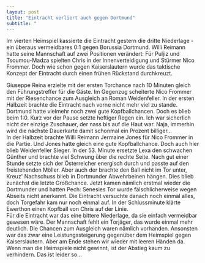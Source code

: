 ```yaml
---
layout: post
title: "Eintracht verliert auch gegen Dortmund"
subtitle: "
---
```


Im vierten Heimspiel kassierte die Eintracht gestern die dritte Niederlage - ein überaus vermeidbares 0:1 gegen Borussia Dortmund. Willi Reimann hatte seine Mannschaft auf zwei Positionen verändert: Für Puljiz und Tsoumou-Madza spielten Chris in der Innenverteidigung und Stürmer Nico Frommer. Doch wie schon gegen Kaiserslautern wurde das taktische Konzept der Eintracht durch einen frühen Rückstand durchkreuzt.

Giuseppe Reina erzielte mit der ersten Torchance nach 10 Minuten gleich den Führungstreffer für die Gäste. Im Gegenzug scheiterte Nico Frommer mit der Riesenchance zum Ausgleich an Roman Weidenfeller. In der ersten Halbzeit brachte die Eintracht nach vorne nicht mehr viel zu stande. Dortmund hatte vielmehr noch zwei gute Kopfballchancen. Doch es blieb beim 1:0. Kurz vor der Pause setzte heftiger Regen ein. Ich war sicherlich nicht der einzige Zuschauer, der nass bis auf die Haut war. Naja, immerhin wird die nächste Dauerkarte damit schonmal ein Prozent billiger...  
In der Halbzeit brachte Willi Reimann Jermaine Jones für Nico Frommer in die Partie. Und Jones hatte gleich eine gute Kopfballchance. Doch auch hier blieb Weidenfeller Sieger. In der 53. Minute ersetzte Lexa den schwachen Günther und brachte viel Schwung über die rechte Seite. Nach gut einer Stunde setzte sich der Österreicher energisch durch und passte auf den freistehenden Möller. Aber auch der brachte den Ball nicht im Tor unter, Kreuz' Nachschuss blieb in Dortmunder Abwehrbeinen hängen. Dies blieb zunächst die letzte Großchance. Jetzt kamen nämlich erstmal wieder die Dortmunder und hatten Pech: Senesies Tor wurde fälschlicherweise wegen Abseits nicht anerkannt. Die Eintracht versuchte danach noch einmal alles, doch Torgefahr kam nur noch einmal auf. In der Schlussminute klärte Ewerthon einen Kopfball von Chris auf der Linie.  
Für die Eintracht war das eine bittere Niederlage, da sie einfach vermeidbar gewesen wäre. Der Mannschaft fehlt ein Torjäger, das wurde einmal mehr deutlich. Die Chancen zum Ausgleich waren nämlich vorhanden. Ansonsten war das zwar eine Leistungssteigerung gegenüber dem Heimspiel gegen Kaiserslautern. Aber am Ende stehen wir wieder mit leeren Händen da. Wenn man die Heimspiele nicht gewinnt, ist der Abstieg kaum zu verhindern. Das ist leider so...

